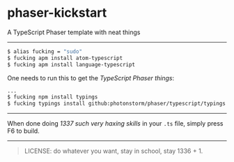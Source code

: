 # phaser-kickstart
A TypeScript Phaser template with neat things

---

```bash
$ alias fucking = "sudo"
$ fucking apm install atom-typescript
$ fucking apm install language-typescript
```

One needs to run this to get the *TypeScript Phaser things*:

```bash
...
$ fucking npm install typings
$ fucking typings install github:photonstorm/phaser/typescript/typings.json -GD
```

---

When done doing *1337 such very haxing skills* in your `.ts` file, simply press F6 to build.

---
> LICENSE: do whatever you want, stay in school, stay 1336 + 1.

